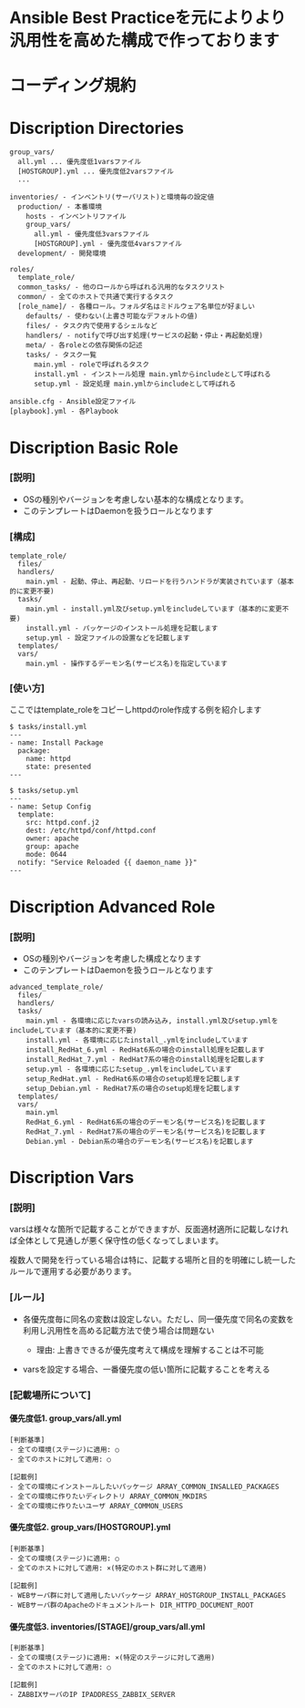 # Ansible Best Practiceを元によりより汎用性を高めた構成で作っております
# コーディング規約


# Discription Directories
```
group_vars/
  all.yml ... 優先度低1varsファイル
  [HOSTGROUP].yml ... 優先度低2varsファイル
  ...

inventories/ - インベントリ(サーバリスト)と環境毎の設定値
  production/ - 本番環境
    hosts - インベントリファイル
    group_vars/
      all.yml - 優先度低3varsファイル
      [HOSTGROUP].yml - 優先度低4varsファイル
  development/ - 開発環境

roles/
  template_role/
  common_tasks/ - 他のロールから呼ばれる汎用的なタスクリスト
  common/ - 全てのホストで共通で実行するタスク
  [role_name]/ - 各種ロール。フォルダ名はミドルウェア名単位が好ましい
    defaults/ - 使わない(上書き可能なデフォルトの値)
    files/ - タスク内で使用するシェルなど
    handlers/ - notifyで呼び出す処理(サービスの起動・停止・再起動処理)
    meta/ - 各roleとの依存関係の記述
    tasks/ - タスク一覧
      main.yml - roleで呼ばれるタスク
      install.yml - インストール処理 main.ymlからincludeとして呼ばれる
      setup.yml - 設定処理 main.ymlからincludeとして呼ばれる

ansible.cfg - Ansible設定ファイル
[playbook].yml - 各Playbook
```

# Discription Basic Role
### [説明]
- OSの種別やバージョンを考慮しない基本的な構成となります。
- このテンプレートはDaemonを扱うロールとなります
### [構成]
```
template_role/
  files/
  handlers/
    main.yml - 起動、停止、再起動、リロードを行うハンドラが実装されています（基本的に変更不要)
  tasks/
    main.yml - install.yml及びsetup.ymlをincludeしています（基本的に変更不要)
    install.yml - パッケージのインストール処理を記載します
    setup.yml - 設定ファイルの設置などを記載します
  templates/
  vars/
    main.yml - 操作するデーモン名(サービス名)を指定しています
```

### [使い方]
ここではtemplate_roleをコピーしhttpdのrole作成する例を紹介します
```
$ tasks/install.yml
---
- name: Install Package
  package:
    name: httpd
    state: presented
---

$ tasks/setup.yml
---
- name: Setup Config
  template:
    src: httpd.conf.j2
    dest: /etc/httpd/conf/httpd.conf
    owner: apache
    group: apache
    mode: 0644
  notify: "Service Reloaded {{ daemon_name }}"
---
```

# Discription Advanced Role
### [説明]
- OSの種別やバージョンを考慮した構成となります
- このテンプレートはDaemonを扱うロールとなります

```
advanced_template_role/
  files/
  handlers/
  tasks/
    main.yml - 各環境に応じたvarsの読み込み, install.yml及びsetup.ymlをincludeしています（基本的に変更不要)
    install.yml - 各環境に応じたinstall_.ymlをincludeしています
    install_RedHat_6.yml - RedHat6系の場合のinstall処理を記載します
    install_RedHat_7.yml - RedHat7系の場合のinstall処理を記載します
    setup.yml - 各環境に応じたsetup_.ymlをincludeしています
    setup_RedHat.yml - RedHat6系の場合のsetup処理を記載します
    setup_Debian.yml - RedHat7系の場合のsetup処理を記載します
  templates/
  vars/
    main.yml
    RedHat_6.yml - RedHat6系の場合のデーモン名(サービス名)を記載します
    RedHat_7.yml - RedHat7系の場合のデーモン名(サービス名)を記載します
    Debian.yml - Debian系の場合のデーモン名(サービス名)を記載します
```

# Discription Vars
### [説明]
varsは様々な箇所で記載することができますが、反面適材適所に記載しなければ全体として見通しが悪く保守性の低くなってしまいます。

複数人で開発を行っている場合は特に、記載する場所と目的を明確にし統一したルールで運用する必要があります。

### [ルール]
- 各優先度毎に同名の変数は設定しない。ただし、同一優先度で同名の変数を利用し汎用性を高める記載方法で使う場合は問題ない
  - 理由: 上書きできるが優先度考えて構成を理解することは不可能

- varsを設定する場合、一番優先度の低い箇所に記載することを考える

### [記載場所について]
#### 優先度低1. group_vars/all.yml
```
[判断基準]
- 全ての環境(ステージ)に適用: ○
- 全てのホストに対して適用: ○

[記載例]
- 全ての環境にインストールしたいパッケージ ARRAY_COMMON_INSALLED_PACKAGES
- 全ての環境に作りたいディレクトリ ARRAY_COMMON_MKDIRS
- 全ての環境に作りたいユーザ ARRAY_COMMON_USERS
```

#### 優先度低2. group_vars/[HOSTGROUP].yml
```
[判断基準]
- 全ての環境(ステージ)に適用: ○
- 全てのホストに対して適用: ×(特定のホスト群に対して適用)

[記載例]
- WEBサーバ群に対して適用したいパッケージ ARRAY_HOSTGROUP_INSTALL_PACKAGES
- WEBサーバ群のApacheのドキュメントルート DIR_HTTPD_DOCUMENT_ROOT
```

#### 優先度低3. inventories/[STAGE]/group_vars/all.yml
```
[判断基準]
- 全ての環境(ステージ)に適用: ×(特定のステージに対して適用)
- 全てのホストに対して適用: ○

[記載例]
- ZABBIXサーバのIP IPADDRESS_ZABBIX_SERVER
```
